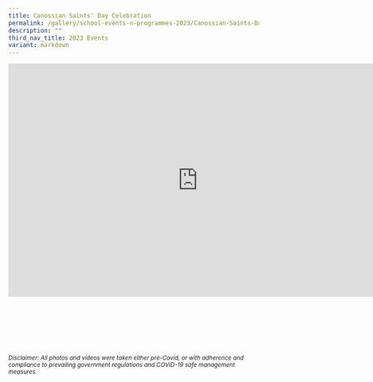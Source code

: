 ```yaml
---
title: Canossian Saints' Day Celebration
permalink: /gallery/school-events-n-programmes-2023/Canossian-Saints-Day-Celebration/
description: ""
third_nav_title: 2023 Events
variant: markdown
---
```

<iframe allowfullscreen="true" height="469" width="760" frameborder="0" src="https://docs.google.com/presentation/d/e/2PACX-1vToxDW1MwXfikaU7rA6wz4NHK-Ip9bOBbXjRIc-pYDPxrrNVxoR1DZNMobIPv0wSnZqlr-1KyvE7qkd/embed?start=true&amp;loop=true&amp;delayms=3000"></iframe>


<br><br><br><br><br><br>
<sup>_Disclaimer: All photos and videos were taken either pre-Covid, or with adherence and compliance to prevailing government regulations and COVID-19 safe management measures._</sup>